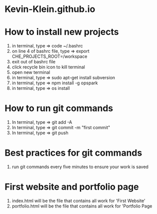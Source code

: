# Kevin-Klein.github.io


# How to install new projects
1) in terminal, type => code ~/.bashrc
2) on line 4 of bashrc file, type => export CHE_PROJECTS_ROOT=/workspace
3) exit out of bashrc file
4) click recycle bin icon to kill terminal
5) open new terminal
6) in terminal, type => sudo apt-get install subversion
7) in terminal, type => npm install -g opspark
8) in terminal, type => os install

# How to run git commands
1) In terminal, type => git add -A
2) In terminal, type => git commit -m "first commit"
3) In terminal, type => git push 

# Best practices for git commands 
1) run git commands every five minutes to ensure your work is saved

# First website and portfolio page
1) index.html will be the file that contains all work for 'First Website'
2) portfolio.html will be the file that contains all work for 'Portfolio Page